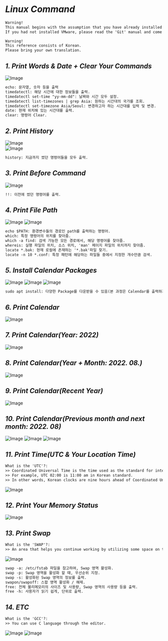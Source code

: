 # _Linux Command_

```txt
Warning!
This manual begins with the assumption that you have already installed VMware from the Git manual.
If you had not installed VMware, please read the 'Git' manual and come back.
```

```txt
Warning!
This reference consists of Korean.
Please bring your own translation.
```

## _1. Print Words & Date + Clear Your Commands_

![Image](https://github.com/user-attachments/assets/05986a94-2e39-42dd-80d3-8cb894ce944c)

```txt
echo: 문자열, 숫자 등을 출력
timedatectl: 해당 시간에 대한 정보들을 출력.
timedatectl set-time "yy-mm-dd": 날짜와 시간 모두 설정.
timedatectl list-timezones | grep Asia: 원하는 시간대의 국가를 조회.
timedatectl set-timezone Asia/Seoul: 변경하고자 하는 시간대를 입력 및 변경.
date: 현재 위치해 있는 시간대를 출력.
clear: 명령어 Clear.
```

## _2. Print History_

![Image](https://github.com/user-attachments/assets/1daa9717-7c50-4877-ace6-1000e00f88b9) <br>
![Image](https://github.com/user-attachments/assets/b8717153-ff1f-4ff3-829e-e11efdfacb8f)

```txt
history: 지금까지 썼던 명령어들을 모두 출력.
```

## _3. Print Before Command_

![Image](https://github.com/user-attachments/assets/ddf38759-36f5-442b-892f-ed4a3849fe91)

```txt
!!: 이전에 썼던 명령어를 출력.
```

## _4. Print File Path_

![Image](https://github.com/user-attachments/assets/16e40c92-b6f2-409e-950d-0a656e2f56b9)
![Image](https://github.com/user-attachments/assets/ec31e639-cd07-42c9-8e0c-2e549e1ed27a)

```txt
echo $PATH: 환경변수들의 경로인 path를 출력하는 명령어.
which: 특정 명령어의 위치를 찾아줌.
which -a find: 검색 가능한 모든 경로에서, 해당 명령어를 찾아줌.
whereis: 실행 파일의 위치, 소스 위치, 'man' 페이지 파일의 위치까지 찾아줌.
locate *.bak: 현재 로컬에 존재하는 '*.bak'파일 찾기.
locate -n 10 *.conf: 특정 패턴에 해당하는 파일들 중에서 지정한 개수만큼 검색.
```

## _5. Install Calendar Packages_

![Image](https://github.com/user-attachments/assets/69c85722-b494-4800-9b46-ca26c2a8ad12)
![Image](https://github.com/user-attachments/assets/a7251dfa-e770-4628-8c51-2319a696e0b6)
![Image](https://github.com/user-attachments/assets/09db662f-bd6f-4974-ac22-93e45d1a8ff3)

```txt
sudo apt install: 다양한 Package를 다운받을 수 있음(본 과정은 Calendar를 출력하기 위한 패키지 설치 과정).
```

## _6. Print Calendar_

![Image](https://github.com/user-attachments/assets/0e55a2ab-57c7-4622-bdf3-1201bace597f)

## _7. Print Calendar(Year: 2022)_

![Image](https://github.com/user-attachments/assets/0b954236-5f82-4744-a239-d86ff6455ddf)

## _8. Print Calendar(Year + Month: 2022. 08.)_

![Image](https://github.com/user-attachments/assets/b5bb85ed-e836-4e62-a819-dd802710155d)

## _9. Print Calendar(Recent Year)_

![Image](https://github.com/user-attachments/assets/d3f0aea2-cabc-48f0-9034-f8c20c99f023)

## _10. Print Calendar(Previous month and next month: 2022. 08)_ 

![Image](https://github.com/user-attachments/assets/1cb07ad7-6191-4967-9397-6bd66de51a0b)
![Image](https://github.com/user-attachments/assets/38a8e25e-7a91-4e3c-8e28-6b1d0620e9dc)
![Image](https://github.com/user-attachments/assets/b31a4d3b-814b-4046-98c1-b85d7c3ec166)

## _11. Print Time(UTC & Your Location Time)_

```txt
What is the 'UTC'?:
>> Coordinated Universal Time is the time used as the standard for international standard time.
>> For example, UTC 02:00 is 11:00 am in Korean standard.
>> In other words, Korean clocks are nine hours ahead of Coordinated Universal Time.
```

![Image](https://github.com/user-attachments/assets/91bb3e78-38d0-4283-abea-010bed7f9478)

## _12. Print Your Memory Status_

![Image](https://github.com/user-attachments/assets/cf234331-4a29-447c-ba1e-6c8a3d4cb5f0)

## _13. Print Swap_

```txt
What is the 'SWAP'?:
>> An area that helps you continue working by utilizing some space on the HDD when system memory is insufficient
```

![Image](https://github.com/user-attachments/assets/6cc2da8e-e947-4912-9e19-a9b3ebe2ff0d)

```txt
swap -a: /etc/fstab 파일을 참고하여, Swap 영역 활성화.
swap -p: Swap 영역을 활성화 할 때, 우선순위 지정.
swap -s: 활성화된 Swap 영역의 정보를 출력.
swapon/swapoff: 스왑 영역 활성화 / 해제.
free: 전체 물리메모리의 사이즈 및 사용량, Swap 영역의 사용량 등을 출력.
free -h: 사용자가 읽기 쉽게, 단위로 출력.
```

## _14. ETC_

```txt
What is the 'GCC'?:
>> You can use C language through the editor.
```

![Image](https://github.com/user-attachments/assets/16a3ef2d-47ac-4cb5-8dac-77d26d4e7959)
![Image](https://github.com/user-attachments/assets/d2689fa3-4e84-45a0-b316-a397f7718c55)
